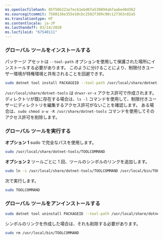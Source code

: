 ```yaml
---
ms.openlocfilehash: 85f50b221e7ecb1ebd6fa539894ab7aabed8d362
ms.sourcegitcommit: 7588136e355e10cbc2582f389c90c127363c02a5
ms.translationtype: HT
ms.contentlocale: ja-JP
ms.lasthandoff: 03/14/2020
ms.locfileid: "67540111"
---
```

### <a name="install-the-global-tool"></a>グローバル ツールをインストールする

パッケージ アセットは `--tool-path` オプションを使用して保護された場所にインストールする必要があります。 このように分けることにより、制限付きユーザー環境が特権環境と共有されることを回避できす。

```bash
sudo dotnet tool install PACKAGEID --tool-path /usr/local/share/dotnet-tools
```

`/usr/local/share/dotnet-tools` は `drwxr-xr-x` アクセス許可で作成されます。 ディレクトリが既に存在する場合は、`ls -l` コマンドを使用して、制限付きユーザーにディレクトリを編集するアクセス許可がないことを確認します。 ある場合は、`sudo chmod o-w -R /usr/share/dotnet-tools` コマンドを使用してそのアクセス許可を削除します。

### <a name="run-the-global-tool"></a>グローバル ツールを実行する

**オプション 1** sudo で完全なパスを使用します。

```bash
sudo /usr/local/share/dotnet-tools/TOOLCOMMAND
```

**オプション 2** ツールごとに 1 回、ツールのシンボルのリンクを追加します。

```bash
sudo ln -s /usr/local/share/dotnet-tools/TOOLCOMMAND /usr/local/bin/TOOLCOMMAND
```

次で実行します。

```bash
sudo TOOLCOMMAND
```

### <a name="uninstall-the-global-tool"></a>グローバル ツールをアンインストールする

```bash
sudo dotnet tool uninstall PACKAGEID --tool-path /usr/local/share/dotnet-tools
```

シンボルのリンクを作成した場合は、それも削除する必要があります。

```bash
sudo rm /usr/local/bin/TOOLCOMMAND
```
